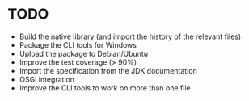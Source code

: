 TODO
====

* Build the native library (and import the history of the relevant files)
* Package the CLI tools for Windows
* Upload the package to Debian/Ubuntu
* Improve the test coverage (> 90%)
* Import the specification from the JDK documentation
* OSGi integration
* Improve the CLI tools to work on more than one file
